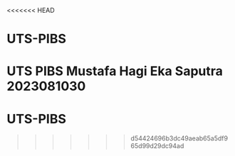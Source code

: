 <<<<<<< HEAD
# UTS-PIBS
UTS PIBS Mustafa Hagi Eka Saputra 2023081030
=======
# UTS-PIBS
>>>>>>> d54424696b3dc49aeab65a5df965d99d29dc94ad
